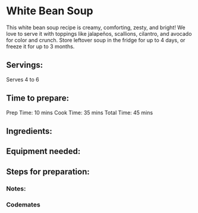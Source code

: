 # White Bean Soup
This white bean soup recipe is creamy, comforting, zesty, and bright! We love to serve it with
toppings like jalapeños, scallions, cilantro, and avocado for color and crunch. Store leftover
soup in the fridge for up to 4 days, or freeze it for up to 3 months.

## Servings: 
Serves 4 to 6

## Time to prepare: 
Prep Time: 10 mins Cook Time: 35 mins Total Time:  45 mins

## Ingredients:


## Equipment needed:


## Steps for preparation:



### Notes:



### Codemates #
